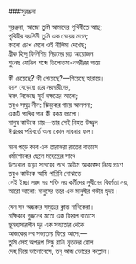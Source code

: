 ###সুরঞ্জনা

সুরঞ্জনা, আজো তুমি আমাদের পৃথিবীতে আছ;  
পৃথিবীর বয়সিনী তুমি এক মেয়ের মতন;  
কালো চোখ মেলে ওই নীলিমা দেখেছ;  
গ্রীক হিন্দু ফিনিশিয় নিয়মের রূঢ় আয়োজন  
শুনেছ ফেনিল শব্দে তিলোত্তমা-নগরীরর গায়ে  
 
কী চেয়েছে? কী পেয়েছে?—গিয়েছে হারায়ে।  
বয়স বেড়েছে ঢের নরনারীদের,  
ঈষৎ নিভেছে সূর্য নক্ষত্রের আলো;  
তবুও সমুদ্র নীল: ঝিনুকের গায়ে আলপনা;  
একটি পাখির গান কী রকম ভালো।  
মানুষ কাউকে চায়—তার সেই নিহত উজ্জ্বল  
ঈশ্বরের পরিবর্তে অন্য কোন সাধনার ফল।  
 
মনে পড়ে কবে এক তারাভরা রাতের বাতাসে  
ধর্মাশোকের ছেলে মহেন্দ্রের সাথে  
উতরোল বড়ো সাগরের পথে অন্তিম আকাঙ্ক্ষা নিয়ে প্রাণে  
তবুও কাউকে আমি পারিনি বোঝাতে  
সেই ইচ্ছা সঙ্ঘ নয় শক্তি নয় কর্মীদের সুধীদের বিবর্ণতা নয়,  
আরো আলো: মানুষের তরে এক মানুষীর গভীর হৃদয়।  
 
যেন সব অন্ধকার সমুদ্রের ক্লান্ত নাবিকেরা।  
মক্ষিকার গুঞ্জনের মতো এক বিহ্বল বাতাসে  
ভূমধ্যসারলীন দূর এক সভ্যতার থেকে  
আজকের নব সভ্যতায় ফিরে আসে;—  
তুমি সেই অপরূপ সিন্ধু রাত্রি মৃতদের রোল  
দেহ দিয়ে ভালোবেসে, তবু আজ ভোরের কল্লোল।  